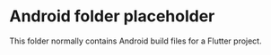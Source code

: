 # Android folder placeholder
This folder normally contains Android build files for a Flutter project.

